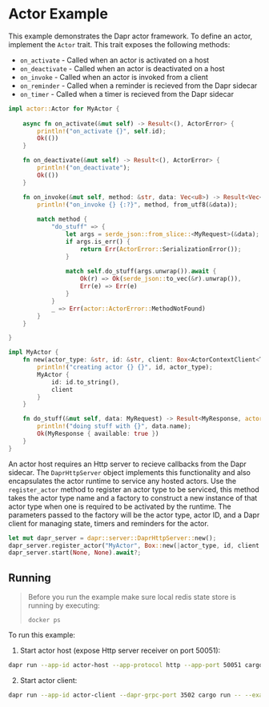 # Actor Example

This example demonstrates the Dapr actor framework.  To define an actor, implement the `Actor` trait.  This trait exposes the following methods:
- `on_activate` - Called when an actor is activated on a host
- `on_deactivate` - Called when an actor is deactivated on a host
- `on_invoke` - Called when an actor is invoked from a client
- `on_reminder` - Called when a reminder is recieved from the Dapr sidecar
- `on_timer` - Called when a timer is recieved from the Dapr sidecar

```rust
impl actor::Actor for MyActor {
    
    async fn on_activate(&mut self) -> Result<(), ActorError> {
        println!("on_activate {}", self.id);
        Ok(())
    }

    fn on_deactivate(&mut self) -> Result<(), ActorError> {
        println!("on_deactivate");
        Ok(())
    }

    fn on_invoke(&mut self, method: &str, data: Vec<u8>) -> Result<Vec<u8>, actor::ActorError> {
        println!("on_invoke {} {:?}", method, from_utf8(&data));
               
        match method {
            "do_stuff" => {
                let args = serde_json::from_slice::<MyRequest>(&data);
                if args.is_err() {
                    return Err(ActorError::SerializationError());
                }
                
                match self.do_stuff(args.unwrap()).await {
                    Ok(r) => Ok(serde_json::to_vec(&r).unwrap()),
                    Err(e) => Err(e)
                }
            }
            _ => Err(actor::ActorError::MethodNotFound)
        }
    }

}

impl MyActor {
    fn new(actor_type: &str, id: &str, client: Box<ActorContextClient<TonicClient>>) -> Self {
        println!("creating actor {} {}", id, actor_type);
        MyActor {
            id: id.to_string(),
            client
        }
    }

    fn do_stuff(&mut self, data: MyRequest) -> Result<MyResponse, actor::ActorError> {        
        println!("doing stuff with {}", data.name);        
        Ok(MyResponse { available: true })
    }    
}
```

An actor host requires an Http server to recieve callbacks from the Dapr sidecar.  The `DaprHttpServer` object implements this functionality and also encapsulates the actor runtime to service any hosted actors.  Use the `register_actor` method to register an actor type to be serviced, this method takes the actor type name and a factory to construct a new instance of that actor type when one is required to be activated by the runtime.  The parameters passed to the factory will be the actor type, actor ID, and a Dapr client for managing state, timers and reminders for the actor.

```rust
let mut dapr_server = dapr::server::DaprHttpServer::new();
dapr_server.register_actor("MyActor", Box::new(|actor_type, id, client| Arc::new(Mutex::new(MyActor::new(actor_type, id, client)))));
dapr_server.start(None, None).await?;
```


## Running

> Before you run the example make sure local redis state store is running by executing:
> ```
> docker ps
> ```

To run this example:

1. Start actor host (expose Http server receiver on port 50051):
```bash
dapr run --app-id actor-host --app-protocol http --app-port 50051 cargo run -- --example actor-server
```

2. Start actor client:
```bash
dapr run --app-id actor-client --dapr-grpc-port 3502 cargo run -- --example actor-client
```
